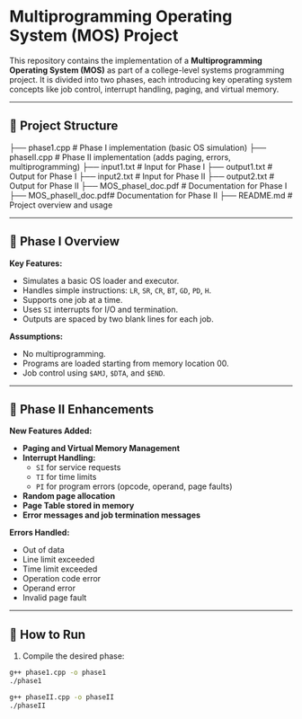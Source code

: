 # Multiprogramming Operating System (MOS) Project

This repository contains the implementation of a **Multiprogramming Operating System (MOS)** as part of a college-level systems programming project. It is divided into two phases, each introducing key operating system concepts like job control, interrupt handling, paging, and virtual memory.

---

## 📂 Project Structure

├── phase1.cpp # Phase I implementation (basic OS simulation)
├── phaseII.cpp # Phase II implementation (adds paging, errors, multiprogramming)
├── input1.txt # Input for Phase I
├── output1.txt # Output for Phase I
├── input2.txt # Input for Phase II
├── output2.txt # Output for Phase II
├── MOS_phaseI_doc.pdf # Documentation for Phase I
├── MOS_phaseII_doc.pdf# Documentation for Phase II
├── README.md # Project overview and usage

---

## 🚀 Phase I Overview

**Key Features:**
- Simulates a basic OS loader and executor.
- Handles simple instructions: `LR`, `SR`, `CR`, `BT`, `GD`, `PD`, `H`.
- Supports one job at a time.
- Uses `SI` interrupts for I/O and termination.
- Outputs are spaced by two blank lines for each job.

**Assumptions:**
- No multiprogramming.
- Programs are loaded starting from memory location 00.
- Job control using `$AMJ`, `$DTA`, and `$END`.

---

## 🔄 Phase II Enhancements

**New Features Added:**
- **Paging and Virtual Memory Management**
- **Interrupt Handling:**
  - `SI` for service requests
  - `TI` for time limits
  - `PI` for program errors (opcode, operand, page faults)
- **Random page allocation**
- **Page Table stored in memory**
- **Error messages and job termination messages**

**Errors Handled:**
- Out of data
- Line limit exceeded
- Time limit exceeded
- Operation code error
- Operand error
- Invalid page fault

---

## 🧪 How to Run

1. Compile the desired phase:
```bash
g++ phase1.cpp -o phase1
./phase1

g++ phaseII.cpp -o phaseII
./phaseII
